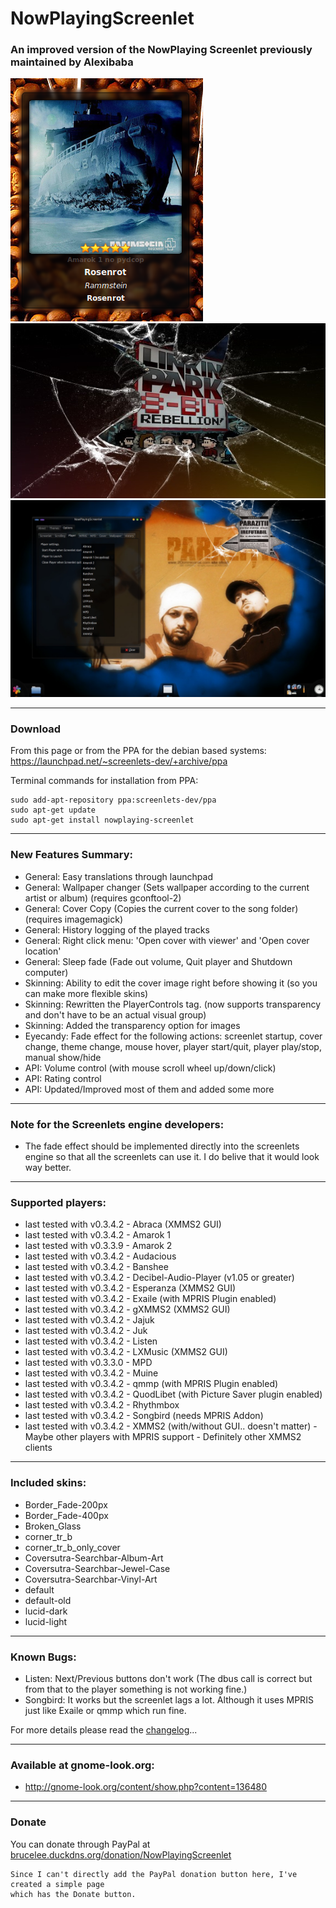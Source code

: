 # NowPlayingScreenlet
### An improved version of the NowPlaying Screenlet previously maintained by Alexibaba

![./screenshots/136480-1.png](https://raw.githubusercontent.com/blchinezu/NowPlayingScreenlet/master/screenshots/136480-1.png)
![./screenshots/136480-3.png](https://raw.githubusercontent.com/blchinezu/NowPlayingScreenlet/master/screenshots/136480-3.png)
![./screenshots/136480-2.jpg](https://raw.githubusercontent.com/blchinezu/NowPlayingScreenlet/master/screenshots/136480-2.jpg)

--------------------------------------------------------------------------------

### Download

From this page or from the PPA for the debian based systems: https://launchpad.net/~screenlets-dev/+archive/ppa

Terminal commands for installation from PPA:

    sudo add-apt-repository ppa:screenlets-dev/ppa
    sudo apt-get update
    sudo apt-get install nowplaying-screenlet
    
--------------------------------------------------------------------------------

### New Features Summary:
 + General:   Easy translations through launchpad
 + General:   Wallpaper changer (Sets wallpaper according to the current artist or album) (requires gconftool-2)
 + General:   Cover Copy (Copies the current cover to the song folder) (requires imagemagick)
 + General:   History logging of the played tracks
 + General:   Right click menu: 'Open cover with viewer' and 'Open cover location'
 + General:   Sleep fade (Fade out volume, Quit player and Shutdown computer)
 + Skinning:  Ability to edit the cover image right before showing it (so you can make more flexible skins)
 + Skinning:  Rewritten the PlayerControls tag. (now supports transparency and don't have to be an actual visual group)
 + Skinning:  Added the transparency option for images
 + Eyecandy:  Fade effect for the following actions: screenlet startup, cover change, theme change, mouse hover, player start/quit, player play/stop, manual show/hide
 + API:       Volume control (with mouse scroll wheel up/down/click)
 + API:       Rating control
 + API:       Updated/Improved most of them and added some more

--------------------------------------------------------------------------------

### Note for the Screenlets engine developers:
 - The fade effect should be implemented directly into the screenlets engine so that all the screenlets can use it. I do belive that it would look way better.

--------------------------------------------------------------------------------

### Supported players:
 - last tested with v0.3.4.2 - Abraca                (XMMS2 GUI)
 - last tested with v0.3.4.2 - Amarok 1
 - last tested with v0.3.3.9 - Amarok 2
 - last tested with v0.3.4.2 - Audacious
 - last tested with v0.3.4.2 - Banshee
 - last tested with v0.3.4.2 - Decibel-Audio-Player  (v1.05 or greater)
 - last tested with v0.3.4.2 - Esperanza             (XMMS2 GUI)
 - last tested with v0.3.4.2 - Exaile                (with MPRIS Plugin enabled)
 - last tested with v0.3.4.2 - gXMMS2                (XMMS2 GUI)
 - last tested with v0.3.4.2 - Jajuk
 - last tested with v0.3.4.2 - Juk
 - last tested with v0.3.4.2 - Listen
 - last tested with v0.3.4.2 - LXMusic               (XMMS2 GUI)
 - last tested with v0.3.3.0 - MPD
 - last tested with v0.3.4.2 - Muine
 - last tested with v0.3.4.2 - qmmp                  (with MPRIS Plugin enabled)
 - last tested with v0.3.4.2 - QuodLibet             (with Picture Saver plugin enabled)
 - last tested with v0.3.4.2 - Rhythmbox
 - last tested with v0.3.4.2 - Songbird              (needs MPRIS Addon)
 - last tested with v0.3.4.2 - XMMS2                 (with/without GUI.. doesn't matter)
                             - Maybe other players with MPRIS support
                             - Definitely other XMMS2 clients
 
--------------------------------------------------------------------------------

### Included skins:
 - Border_Fade-200px
 - Border_Fade-400px
 - Broken_Glass
 - corner_tr_b
 - corner_tr_b_only_cover
 - Coversutra-Searchbar-Album-Art
 - Coversutra-Searchbar-Jewel-Case
 - Coversutra-Searchbar-Vinyl-Art
 - default
 - default-old
 - lucid-dark
 - lucid-light

--------------------------------------------------------------------------------

### Known Bugs:
 - Listen:   Next/Previous buttons don't work (The dbus call is correct but from that to the player something is not working fine.)
 - Songbird: It works but the screenlet lags a lot. Although it uses MPRIS just like Exaile or qmmp which run fine.

For more details please read the [changelog](https://github.com/blchinezu/NowPlayingScreenlet/blob/master/ChangeLog)...

--------------------------------------------------------------------------------

### Available at gnome-look.org:
 - http://gnome-look.org/content/show.php?content=136480

--------------------------------------------------------------------------------

### Donate

You can donate through PayPal at [brucelee.duckdns.org/donation/NowPlayingScreenlet](http://brucelee.duckdns.org/donation/NowPlayingScreenlet)

    Since I can't directly add the PayPal donation button here, I've created a simple page
    which has the Donate button.
    
